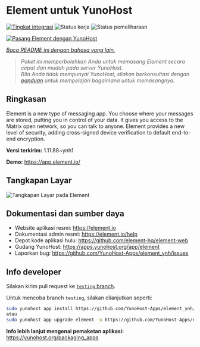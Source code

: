 <!--
N.B.: README ini dibuat secara otomatis oleh <https://github.com/YunoHost/apps/tree/master/tools/readme_generator>
Ini TIDAK boleh diedit dengan tangan.
-->

# Element untuk YunoHost

[![Tingkat integrasi](https://apps.yunohost.org/badge/integration/element)](https://ci-apps.yunohost.org/ci/apps/element/)
![Status kerja](https://apps.yunohost.org/badge/state/element)
![Status pemeliharaan](https://apps.yunohost.org/badge/maintained/element)

[![Pasang Element dengan YunoHost](https://install-app.yunohost.org/install-with-yunohost.svg)](https://install-app.yunohost.org/?app=element)

*[Baca README ini dengan bahasa yang lain.](./ALL_README.md)*

> *Paket ini memperbolehkan Anda untuk memasang Element secara cepat dan mudah pada server YunoHost.*  
> *Bila Anda tidak mempunyai YunoHost, silakan berkonsultasi dengan [panduan](https://yunohost.org/install) untuk mempelajari bagaimana untuk memasangnya.*

## Ringkasan

Element is a new type of messaging app. You choose where your messages are stored, putting you in control of your data. It gives you access to the Matrix open network, so you can talk to anyone. Element provides a new level of security, adding cross-signed device verification to default end-to-end encryption.

**Versi terkirim:** 1.11.88~ynh1

**Demo:** <https://app.element.io/>

## Tangkapan Layar

![Tangkapan Layar pada Element](./doc/screenshots/homepage-all-platforms-1_1.png)

## Dokumentasi dan sumber daya

- Website aplikasi resmi: <https://element.io>
- Dokumentasi admin resmi: <https://element.io/help>
- Depot kode aplikasi hulu: <https://github.com/element-hq/element-web>
- Gudang YunoHost: <https://apps.yunohost.org/app/element>
- Laporkan bug: <https://github.com/YunoHost-Apps/element_ynh/issues>

## Info developer

Silakan kirim pull request ke [`testing` branch](https://github.com/YunoHost-Apps/element_ynh/tree/testing).

Untuk mencoba branch `testing`, silakan dilanjutkan seperti:

```bash
sudo yunohost app install https://github.com/YunoHost-Apps/element_ynh/tree/testing --debug
atau
sudo yunohost app upgrade element -u https://github.com/YunoHost-Apps/element_ynh/tree/testing --debug
```

**Info lebih lanjut mengenai pemaketan aplikasi:** <https://yunohost.org/packaging_apps>
